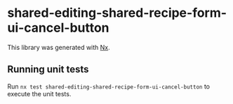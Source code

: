 # shared-editing-shared-recipe-form-ui-cancel-button

This library was generated with [Nx](https://nx.dev).

## Running unit tests

Run `nx test shared-editing-shared-recipe-form-ui-cancel-button` to execute the unit tests.
